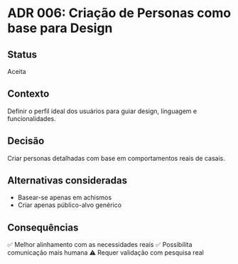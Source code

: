 # ADR 006: Criação de Personas como base para Design

## Status
Aceita

## Contexto
Definir o perfil ideal dos usuários para guiar design, linguagem e funcionalidades.

## Decisão
Criar personas detalhadas com base em comportamentos reais de casais.

## Alternativas consideradas
- Basear-se apenas em achismos
- Criar apenas público-alvo genérico

## Consequências
✅ Melhor alinhamento com as necessidades reais
✅ Possibilita comunicação mais humana
⚠️ Requer validação com pesquisa real
